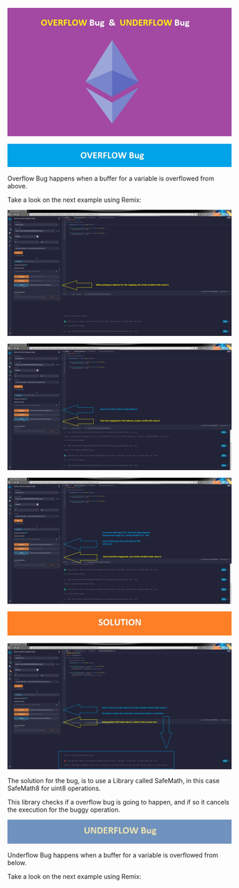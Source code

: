 [![](https://github.com/ethsecurityexamples/Overflow_Underflow/blob/main/title.jpg)](http:/https://github.com/ethsecurityexamples/Overflow_Underflow/blob/main/title.jpg/)


[![](https://github.com/ethsecurityexamples/Overflow_Underflow/blob/main/overflow_bug.jpg)](http://https://github.com/ethsecurityexamples/Overflow_Underflow/blob/main/overflow_bug.jpg)

Overflow Bug happens when a buffer for a variable is overflowed from above.

Take a look on the next example using Remix:

[![](https://github.com/ethsecurityexamples/Overflow_Underflow/blob/main/1.jpg)](http://https://github.com/ethsecurityexamples/Overflow_Underflow/blob/main/1.jpg)

[![](https://github.com/ethsecurityexamples/Overflow_Underflow/blob/main/2.jpg)](http://https://github.com/ethsecurityexamples/Overflow_Underflow/blob/main/2.jpg)

[![](https://github.com/ethsecurityexamples/Overflow_Underflow/blob/main/3.jpg)](http://https://github.com/ethsecurityexamples/Overflow_Underflow/blob/main/3.jpg)

[![](https://github.com/ethsecurityexamples/Overflow_Underflow/blob/main/solution.jpg)](http://https://github.com/ethsecurityexamples/Overflow_Underflow/blob/main/solution.jpg)

[![](https://github.com/ethsecurityexamples/Overflow_Underflow/blob/main/4.jpg)](http://https://github.com/ethsecurityexamples/Overflow_Underflow/blob/main/4.jpg)



The solution for the bug, is to use a Library called SafeMath, in this case SafeMath8 for uint8 operations.

This library checks if a overflow bug is going to happen, and if so it cancels the execution for the buggy operation.


[![](https://github.com/ethsecurityexamples/Overflow_Underflow/blob/main/underflow_bug.jpg)](http://https://github.com/ethsecurityexamples/Overflow_Underflow/blob/main/underflow_bug.jpg)


Underflow Bug happens when a buffer for a variable is overflowed from below.

Take a look on the next example using Remix:










